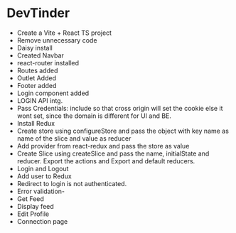 # DevTinder

- Create a Vite + React TS project
- Remove unnecessary code
- Daisy install
- Created Navbar
- react-router installed
- Routes added
- Outlet Added
- Footer added
- Login component added
- LOGIN API intg.
- Pass Credentials: include so that cross origin will set the cookie else it wont set, since the domain is different for UI and BE.
- Install Redux
- Create store using configureStore and pass the object with key name as name of the slice and value as reducer
- Add provider from react-redux and pass the store as value
- Create Slice using createSlice and pass the name, initialState and reducer. Export the actions and Export and default reducers.
- Login and Logout
- Add user to Redux
- Redirect to login is not authenticated.
- Error validation-
- Get Feed
- Display feed
- Edit Profile
- Connection page
